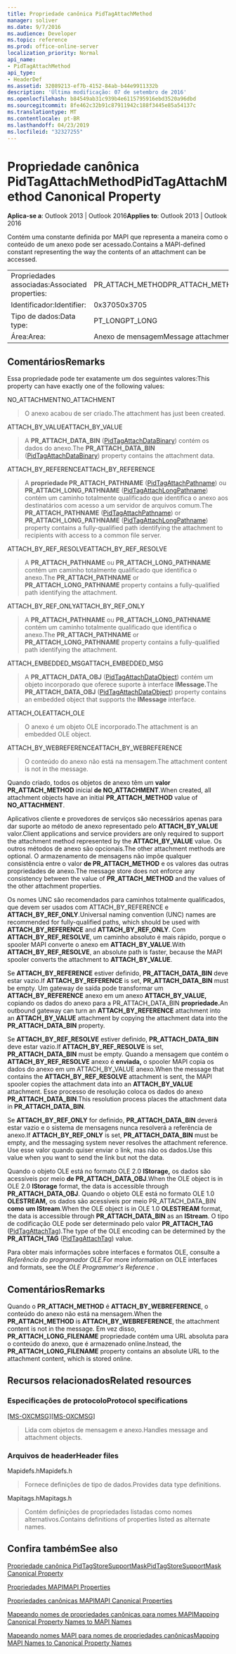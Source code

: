 ```yaml
---
title: Propriedade canônica PidTagAttachMethod
manager: soliver
ms.date: 9/7/2016
ms.audience: Developer
ms.topic: reference
ms.prod: office-online-server
localization_priority: Normal
api_name:
- PidTagAttachMethod
api_type:
- HeaderDef
ms.assetid: 32089213-ef7b-4152-84ab-b44e9911332b
description: 'Última modificação: 07 de setembro de 2016'
ms.openlocfilehash: b84549ab31c939b4e6115795916ebd3520a96dbd
ms.sourcegitcommit: 8fe462c32b91c87911942c188f3445e85a54137c
ms.translationtype: MT
ms.contentlocale: pt-BR
ms.lasthandoff: 04/23/2019
ms.locfileid: "32327255"
---
```

# <a name="pidtagattachmethod-canonical-property"></a><span data-ttu-id="fdb09-103">Propriedade canônica PidTagAttachMethod</span><span class="sxs-lookup"><span data-stu-id="fdb09-103">PidTagAttachMethod Canonical Property</span></span>

 
  
<span data-ttu-id="fdb09-104">**Aplica-se a**: Outlook 2013 | Outlook 2016</span><span class="sxs-lookup"><span data-stu-id="fdb09-104">**Applies to**: Outlook 2013 | Outlook 2016</span></span> 
  
<span data-ttu-id="fdb09-105">Contém uma constante definida por MAPI que representa a maneira como o conteúdo de um anexo pode ser acessado.</span><span class="sxs-lookup"><span data-stu-id="fdb09-105">Contains a MAPI-defined constant representing the way the contents of an attachment can be accessed.</span></span> 
  
|||
|:-----|:-----|
|<span data-ttu-id="fdb09-106">Propriedades associadas:</span><span class="sxs-lookup"><span data-stu-id="fdb09-106">Associated properties:</span></span>  <br/> |<span data-ttu-id="fdb09-107">PR_ATTACH_METHOD</span><span class="sxs-lookup"><span data-stu-id="fdb09-107">PR_ATTACH_METHOD</span></span>  <br/> |
|<span data-ttu-id="fdb09-108">Identificador:</span><span class="sxs-lookup"><span data-stu-id="fdb09-108">Identifier:</span></span>  <br/> |<span data-ttu-id="fdb09-109">0x3705</span><span class="sxs-lookup"><span data-stu-id="fdb09-109">0x3705</span></span>  <br/> |
|<span data-ttu-id="fdb09-110">Tipo de dados:</span><span class="sxs-lookup"><span data-stu-id="fdb09-110">Data type:</span></span>  <br/> |<span data-ttu-id="fdb09-111">PT_LONG</span><span class="sxs-lookup"><span data-stu-id="fdb09-111">PT_LONG</span></span>  <br/> |
|<span data-ttu-id="fdb09-112">Área:</span><span class="sxs-lookup"><span data-stu-id="fdb09-112">Area:</span></span>  <br/> |<span data-ttu-id="fdb09-113">Anexo de mensagem</span><span class="sxs-lookup"><span data-stu-id="fdb09-113">Message attachment</span></span>  <br/> |
   
## <a name="remarks"></a><span data-ttu-id="fdb09-114">Comentários</span><span class="sxs-lookup"><span data-stu-id="fdb09-114">Remarks</span></span>

<span data-ttu-id="fdb09-115">Essa propriedade pode ter exatamente um dos seguintes valores:</span><span class="sxs-lookup"><span data-stu-id="fdb09-115">This property can have exactly one of the following values:</span></span>
  
<span data-ttu-id="fdb09-116">NO_ATTACHMENT</span><span class="sxs-lookup"><span data-stu-id="fdb09-116">NO_ATTACHMENT</span></span> 
  
> <span data-ttu-id="fdb09-117">O anexo acabou de ser criado.</span><span class="sxs-lookup"><span data-stu-id="fdb09-117">The attachment has just been created.</span></span> 
    
<span data-ttu-id="fdb09-118">ATTACH_BY_VALUE</span><span class="sxs-lookup"><span data-stu-id="fdb09-118">ATTACH_BY_VALUE</span></span> 
  
> <span data-ttu-id="fdb09-119">A **PR_ATTACH_DATA_BIN** ([PidTagAttachDataBinary](pidtagattachdatabinary-canonical-property.md)) contém os dados do anexo.</span><span class="sxs-lookup"><span data-stu-id="fdb09-119">The **PR_ATTACH_DATA_BIN** ([PidTagAttachDataBinary](pidtagattachdatabinary-canonical-property.md)) property contains the attachment data.</span></span> 
    
<span data-ttu-id="fdb09-120">ATTACH_BY_REFERENCE</span><span class="sxs-lookup"><span data-stu-id="fdb09-120">ATTACH_BY_REFERENCE</span></span> 
  
> <span data-ttu-id="fdb09-121">A **propriedade PR_ATTACH_PATHNAME** ([PidTagAttachPathname](pidtagattachpathname-canonical-property.md)) ou **PR_ATTACH_LONG_PATHNAME** ([PidTagAttachLongPathname](pidtagattachlongpathname-canonical-property.md)) contém um caminho totalmente qualificado que identifica o anexo aos destinatários com acesso a um servidor de arquivos comum.</span><span class="sxs-lookup"><span data-stu-id="fdb09-121">The **PR_ATTACH_PATHNAME** ([PidTagAttachPathname](pidtagattachpathname-canonical-property.md)) or **PR_ATTACH_LONG_PATHNAME** ([PidTagAttachLongPathname](pidtagattachlongpathname-canonical-property.md)) property contains a fully-qualified path identifying the attachment to recipients with access to a common file server.</span></span> 
    
<span data-ttu-id="fdb09-122">ATTACH_BY_REF_RESOLVE</span><span class="sxs-lookup"><span data-stu-id="fdb09-122">ATTACH_BY_REF_RESOLVE</span></span> 
  
> <span data-ttu-id="fdb09-123">A **PR_ATTACH_PATHNAME** ou **PR_ATTACH_LONG_PATHNAME** contém um caminho totalmente qualificado que identifica o anexo.</span><span class="sxs-lookup"><span data-stu-id="fdb09-123">The **PR_ATTACH_PATHNAME** or **PR_ATTACH_LONG_PATHNAME** property contains a fully-qualified path identifying the attachment.</span></span> 
    
<span data-ttu-id="fdb09-124">ATTACH_BY_REF_ONLY</span><span class="sxs-lookup"><span data-stu-id="fdb09-124">ATTACH_BY_REF_ONLY</span></span> 
  
> <span data-ttu-id="fdb09-125">A **PR_ATTACH_PATHNAME** ou **PR_ATTACH_LONG_PATHNAME** contém um caminho totalmente qualificado que identifica o anexo.</span><span class="sxs-lookup"><span data-stu-id="fdb09-125">The **PR_ATTACH_PATHNAME** or **PR_ATTACH_LONG_PATHNAME** property contains a fully-qualified path identifying the attachment.</span></span> 
    
<span data-ttu-id="fdb09-126">ATTACH_EMBEDDED_MSG</span><span class="sxs-lookup"><span data-stu-id="fdb09-126">ATTACH_EMBEDDED_MSG</span></span> 
  
> <span data-ttu-id="fdb09-127">A **PR_ATTACH_DATA_OBJ** ([PidTagAttachDataObject](pidtagattachdataobject-canonical-property.md)) contém um objeto incorporado que oferece suporte à interface **IMessage.**</span><span class="sxs-lookup"><span data-stu-id="fdb09-127">The **PR_ATTACH_DATA_OBJ** ([PidTagAttachDataObject](pidtagattachdataobject-canonical-property.md)) property contains an embedded object that supports the **IMessage** interface.</span></span> 
    
<span data-ttu-id="fdb09-128">ATTACH_OLE</span><span class="sxs-lookup"><span data-stu-id="fdb09-128">ATTACH_OLE</span></span> 
  
> <span data-ttu-id="fdb09-129">O anexo é um objeto OLE incorporado.</span><span class="sxs-lookup"><span data-stu-id="fdb09-129">The attachment is an embedded OLE object.</span></span>
    
<span data-ttu-id="fdb09-130">ATTACH_BY_WEBREFERENCE</span><span class="sxs-lookup"><span data-stu-id="fdb09-130">ATTACH_BY_WEBREFERENCE</span></span> 
  
> <span data-ttu-id="fdb09-131">O conteúdo do anexo não está na mensagem.</span><span class="sxs-lookup"><span data-stu-id="fdb09-131">The attachment content is not in the message.</span></span> 
    
<span data-ttu-id="fdb09-132">Quando criado, todos os objetos de anexo têm um **valor PR_ATTACH_METHOD** inicial **de NO_ATTACHMENT**.</span><span class="sxs-lookup"><span data-stu-id="fdb09-132">When created, all attachment objects have an initial **PR_ATTACH_METHOD** value of **NO_ATTACHMENT**.</span></span> 
  
<span data-ttu-id="fdb09-133">Aplicativos cliente e provedores de serviços são necessários apenas para dar suporte ao método de anexo representado pelo **ATTACH_BY_VALUE** valor.</span><span class="sxs-lookup"><span data-stu-id="fdb09-133">Client applications and service providers are only required to support the attachment method represented by the **ATTACH_BY_VALUE** value.</span></span> <span data-ttu-id="fdb09-134">Os outros métodos de anexo são opcionais.</span><span class="sxs-lookup"><span data-stu-id="fdb09-134">The other attachment methods are optional.</span></span> <span data-ttu-id="fdb09-135">O armazenamento de mensagens não impõe qualquer consistência entre o valor **de PR_ATTACH_METHOD** e os valores das outras propriedades de anexo.</span><span class="sxs-lookup"><span data-stu-id="fdb09-135">The message store does not enforce any consistency between the value of **PR_ATTACH_METHOD** and the values of the other attachment properties.</span></span> 
  
<span data-ttu-id="fdb09-136">Os nomes UNC são recomendados para caminhos totalmente qualificados,  que devem ser usados com ATTACH_BY_REFERENCE e **ATTACH_BY_REF_ONLY**.</span><span class="sxs-lookup"><span data-stu-id="fdb09-136">Universal naming convention (UNC) names are recommended for fully-qualified paths, which should be used with **ATTACH_BY_REFERENCE** and **ATTACH_BY_REF_ONLY**.</span></span> <span data-ttu-id="fdb09-137">Com **ATTACH_BY_REF_RESOLVE**, um caminho absoluto é mais rápido, porque o spooler MAPI converte o anexo em **ATTACH_BY_VALUE**.</span><span class="sxs-lookup"><span data-stu-id="fdb09-137">With **ATTACH_BY_REF_RESOLVE**, an absolute path is faster, because the MAPI spooler converts the attachment to **ATTACH_BY_VALUE**.</span></span> 
  
<span data-ttu-id="fdb09-138">Se **ATTACH_BY_REFERENCE** estiver definido, **PR_ATTACH_DATA_BIN** deve estar vazio.</span><span class="sxs-lookup"><span data-stu-id="fdb09-138">If **ATTACH_BY_REFERENCE** is set, **PR_ATTACH_DATA_BIN** must be empty.</span></span> <span data-ttu-id="fdb09-139">Um gateway de saída pode transformar um **ATTACH_BY_REFERENCE** anexo em um anexo **ATTACH_BY_VALUE,** copiando os dados do anexo para a PR_ATTACH_DATA_BIN **propriedade.**</span><span class="sxs-lookup"><span data-stu-id="fdb09-139">An outbound gateway can turn an **ATTACH_BY_REFERENCE** attachment into an **ATTACH_BY_VALUE** attachment by copying the attachment data into the **PR_ATTACH_DATA_BIN** property.</span></span> 
  
<span data-ttu-id="fdb09-140">Se **ATTACH_BY_REF_RESOLVE** estiver definido, **PR_ATTACH_DATA_BIN** deve estar vazio.</span><span class="sxs-lookup"><span data-stu-id="fdb09-140">If **ATTACH_BY_REF_RESOLVE** is set, **PR_ATTACH_DATA_BIN** must be empty.</span></span> <span data-ttu-id="fdb09-141">Quando a mensagem que contém o **ATTACH_BY_REF_RESOLVE** anexo é **enviada,** o spooler MAPI copia os dados do anexo em um ATTACH_BY_VALUE anexo.</span><span class="sxs-lookup"><span data-stu-id="fdb09-141">When the message that contains the **ATTACH_BY_REF_RESOLVE** attachment is sent, the MAPI spooler copies the attachment data into an **ATTACH_BY_VALUE** attachment.</span></span> <span data-ttu-id="fdb09-142">Esse processo de resolução coloca os dados do anexo **PR_ATTACH_DATA_BIN**.</span><span class="sxs-lookup"><span data-stu-id="fdb09-142">This resolution process places the attachment data in **PR_ATTACH_DATA_BIN**.</span></span> 
  
<span data-ttu-id="fdb09-143">Se **ATTACH_BY_REF_ONLY** for definido, **PR_ATTACH_DATA_BIN** deverá estar vazio e o sistema de mensagens nunca resolverá a referência de anexo.</span><span class="sxs-lookup"><span data-stu-id="fdb09-143">If **ATTACH_BY_REF_ONLY** is set, **PR_ATTACH_DATA_BIN** must be empty, and the messaging system never resolves the attachment reference.</span></span> <span data-ttu-id="fdb09-144">Use esse valor quando quiser enviar o link, mas não os dados.</span><span class="sxs-lookup"><span data-stu-id="fdb09-144">Use this value when you want to send the link but not the data.</span></span> 
  
<span data-ttu-id="fdb09-145">Quando o objeto OLE está no formato OLE 2.0 **IStorage,** os dados são acessíveis por meio **de PR_ATTACH_DATA_OBJ**.</span><span class="sxs-lookup"><span data-stu-id="fdb09-145">When the OLE object is in OLE 2.0 **IStorage** format, the data is accessible through **PR_ATTACH_DATA_OBJ**.</span></span> <span data-ttu-id="fdb09-146">Quando o objeto OLE está no formato OLE 1.0 **OLESTREAM,** os dados são acessíveis por meio PR_ATTACH_DATA_BIN **como** **um IStream**.</span><span class="sxs-lookup"><span data-stu-id="fdb09-146">When the OLE object is in OLE 1.0 **OLESTREAM** format, the data is accessible through **PR_ATTACH_DATA_BIN** as an **IStream**.</span></span> <span data-ttu-id="fdb09-147">O tipo de codificação OLE pode ser determinado pelo valor **PR_ATTACH_TAG** ([PidTagAttachTag](pidtagattachtag-canonical-property.md)).</span><span class="sxs-lookup"><span data-stu-id="fdb09-147">The type of the OLE encoding can be determined by the **PR_ATTACH_TAG** ([PidTagAttachTag](pidtagattachtag-canonical-property.md)) value.</span></span> 
  
<span data-ttu-id="fdb09-148">Para obter mais informações sobre interfaces e formatos OLE, consulte a *Referência do programador OLE.*</span><span class="sxs-lookup"><span data-stu-id="fdb09-148">For more information on OLE interfaces and formats, see the  *OLE Programmer's Reference*  .</span></span> 
  
## <a name="remarks"></a><span data-ttu-id="fdb09-149">Comentários</span><span class="sxs-lookup"><span data-stu-id="fdb09-149">Remarks</span></span>

<span data-ttu-id="fdb09-150">Quando o **PR_ATTACH_METHOD** é **ATTACH_BY_WEBREFERENCE**, o conteúdo do anexo não está na mensagem.</span><span class="sxs-lookup"><span data-stu-id="fdb09-150">When the **PR_ATTACH_METHOD** is **ATTACH_BY_WEBREFERENCE**, the attachment content is not in the message.</span></span> <span data-ttu-id="fdb09-151">Em vez disso, **PR_ATTACH_LONG_FILENAME** propriedade contém uma URL absoluta para o conteúdo do anexo, que é armazenado online.</span><span class="sxs-lookup"><span data-stu-id="fdb09-151">Instead, the **PR_ATTACH_LONG_FILENAME** property contains an absolute URL to the attachment content, which is stored online.</span></span> 
  
## <a name="related-resources"></a><span data-ttu-id="fdb09-152">Recursos relacionados</span><span class="sxs-lookup"><span data-stu-id="fdb09-152">Related resources</span></span>

### <a name="protocol-specifications"></a><span data-ttu-id="fdb09-153">Especificações de protocolo</span><span class="sxs-lookup"><span data-stu-id="fdb09-153">Protocol specifications</span></span>

<span data-ttu-id="fdb09-154">[[MS-OXCMSG]](https://msdn.microsoft.com/library/7fd7ec40-deec-4c06-9493-1bc06b349682%28Office.15%29.aspx)</span><span class="sxs-lookup"><span data-stu-id="fdb09-154">[[MS-OXCMSG]](https://msdn.microsoft.com/library/7fd7ec40-deec-4c06-9493-1bc06b349682%28Office.15%29.aspx)</span></span>
  
> <span data-ttu-id="fdb09-155">Lida com objetos de mensagem e anexo.</span><span class="sxs-lookup"><span data-stu-id="fdb09-155">Handles message and attachment objects.</span></span>
    
### <a name="header-files"></a><span data-ttu-id="fdb09-156">Arquivos de header</span><span class="sxs-lookup"><span data-stu-id="fdb09-156">Header files</span></span>

<span data-ttu-id="fdb09-157">Mapidefs.h</span><span class="sxs-lookup"><span data-stu-id="fdb09-157">Mapidefs.h</span></span>
  
> <span data-ttu-id="fdb09-158">Fornece definições de tipo de dados.</span><span class="sxs-lookup"><span data-stu-id="fdb09-158">Provides data type definitions.</span></span>
    
<span data-ttu-id="fdb09-159">Mapitags.h</span><span class="sxs-lookup"><span data-stu-id="fdb09-159">Mapitags.h</span></span>
  
> <span data-ttu-id="fdb09-160">Contém definições de propriedades listadas como nomes alternativos.</span><span class="sxs-lookup"><span data-stu-id="fdb09-160">Contains definitions of properties listed as alternate names.</span></span>
    
## <a name="see-also"></a><span data-ttu-id="fdb09-161">Confira também</span><span class="sxs-lookup"><span data-stu-id="fdb09-161">See also</span></span>



[<span data-ttu-id="fdb09-162">Propriedade canônica PidTagStoreSupportMask</span><span class="sxs-lookup"><span data-stu-id="fdb09-162">PidTagStoreSupportMask Canonical Property</span></span>](pidtagstoresupportmask-canonical-property.md)


[<span data-ttu-id="fdb09-163">Propriedades MAPI</span><span class="sxs-lookup"><span data-stu-id="fdb09-163">MAPI Properties</span></span>](mapi-properties.md)
  
[<span data-ttu-id="fdb09-164">Propriedades canônicas MAPI</span><span class="sxs-lookup"><span data-stu-id="fdb09-164">MAPI Canonical Properties</span></span>](mapi-canonical-properties.md)
  
[<span data-ttu-id="fdb09-165">Mapeando nomes de propriedades canônicas para nomes MAPI</span><span class="sxs-lookup"><span data-stu-id="fdb09-165">Mapping Canonical Property Names to MAPI Names</span></span>](mapping-canonical-property-names-to-mapi-names.md)
  
[<span data-ttu-id="fdb09-166">Mapeando nomes MAPI para nomes de propriedades canônicas</span><span class="sxs-lookup"><span data-stu-id="fdb09-166">Mapping MAPI Names to Canonical Property Names</span></span>](mapping-mapi-names-to-canonical-property-names.md)

